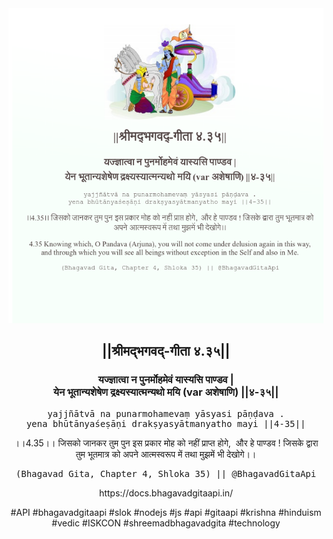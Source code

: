<img src="../../asset/BG_4_35.png"/>
<center><h2>||श्रीमद्‍भगवद्‍-गीता ४.३५||</h2>
<h3>यज्ज्ञात्वा न पुनर्मोहमेवं यास्यसि पाण्डव |<br/>येन भूतान्यशेषेण द्रक्ष्यस्यात्मन्यथो मयि (var अशेषाणि) ||४-३५||</h3>
<pre>yajjñātvā na punarmohamevaṃ yāsyasi pāṇḍava .<br/>yena bhūtānyaśeṣāṇi drakṣyasyātmanyatho mayi ||4-35||</pre>
<p>।।4.35।। जिसको जानकर तुम पुन इस प्रकार मोह को नहीं प्राप्त होगे,  और हे पाण्डव ! जिसके द्वारा तुम भूतमात्र को अपने आत्मस्वरूप में तथा मुझमें भी देखोगे।।</p>
<pre>(Bhagavad Gita, Chapter 4, Shloka 35) || @BhagavadGitaApi</pre><p>https://docs.bhagavadgitaapi.in/</p><p>#API #bhagavadgitaapi #slok #nodejs #js #api #gitaapi #krishna #hinduism #vedic #ISKCON #shreemadbhagavadgita #technology</p></center>